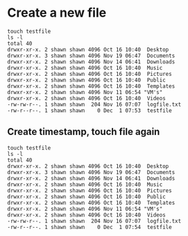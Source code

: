 # Create a new file

	touch testfile
	ls -l
	total 40
	drwxr-xr-x. 2 shawn shawn 4096 Oct 16 10:40  Desktop
	drwxr-xr-x. 3 shawn shawn 4096 Nov 19 06:47  Documents
	drwxr-xr-x. 2 shawn shawn 4096 Nov 14 06:41  Downloads
	drwxr-xr-x. 2 shawn shawn 4096 Oct 16 10:40  Music
	drwxr-xr-x. 2 shawn shawn 4096 Oct 16 10:40  Pictures
	drwxr-xr-x. 2 shawn shawn 4096 Oct 16 10:40  Public
	drwxr-xr-x. 2 shawn shawn 4096 Oct 16 10:40  Templates
	drwxr-xr-x. 2 shawn shawn 4096 Nov 11 06:54 "VM's"
	drwxr-xr-x. 2 shawn shawn 4096 Oct 16 10:40  Videos
	-rw-rw-r--. 1 shawn shawn  204 Nov 16 07:07  logfile.txt
	-rw-r--r--. 1 shawn shawn    0 Dec  1 07:53  testfile

## Create timestamp, touch file again
	
	touch testfile
	ls -l
	total 40
	drwxr-xr-x. 2 shawn shawn 4096 Oct 16 10:40  Desktop
	drwxr-xr-x. 3 shawn shawn 4096 Nov 19 06:47  Documents
	drwxr-xr-x. 2 shawn shawn 4096 Nov 14 06:41  Downloads
	drwxr-xr-x. 2 shawn shawn 4096 Oct 16 10:40  Music
	drwxr-xr-x. 2 shawn shawn 4096 Oct 16 10:40  Pictures
	drwxr-xr-x. 2 shawn shawn 4096 Oct 16 10:40  Public
	drwxr-xr-x. 2 shawn shawn 4096 Oct 16 10:40  Templates
	drwxr-xr-x. 2 shawn shawn 4096 Nov 11 06:54 "VM's"
	drwxr-xr-x. 2 shawn shawn 4096 Oct 16 10:40  Videos
	-rw-rw-r--. 1 shawn shawn  204 Nov 16 07:07  logfile.txt
	-rw-r--r--. 1 shawn shawn    0 Dec  1 07:54  testfile
